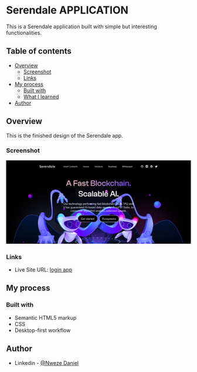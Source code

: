 # Serendale APPLICATION

This is a Serendale application built with simple but interesting functionalities.

## Table of contents

- [Overview](#overview)
  - [Screenshot](#screenshot)
  - [Links](#links)
- [My process](#my-process)
  - [Built with](#built-with)
  - [What I learned](#what-i-learned)
- [Author](#author)

## Overview

This is the finished design of the Serendale app.

### Screenshot

![](./assets/images/Screenshot.png)

### Links

- Live Site URL: [login app](https://flashdaniel.github.io/simple-login-form-project/)

## My process

### Built with

- Semantic HTML5 markup
- CSS
- Desktop-first workflow

## Author

- Linkedin - [@Nweze Daniel](https://www.linkedin.com/in/daniel-nweze-017909214/)
